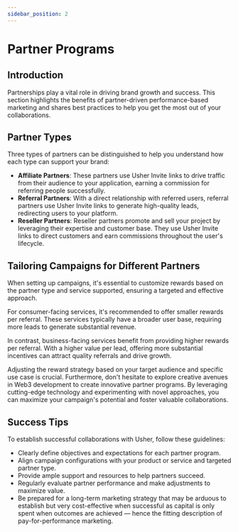 ```yaml
---
sidebar_position: 2
---
```


# Partner Programs

## Introduction

Partnerships play a vital role in driving brand growth and success. This section highlights the benefits of partner-driven performance-based marketing and shares best practices to help you get the most out of your collaborations.

## Partner Types

Three types of partners can be distinguished to help you understand how each type can support your brand:

- **Affiliate Partners**: These partners use Usher Invite links to drive traffic from their audience to your application, earning a commission for referring people successfully.
- **Referral Partners**: With a direct relationship with referred users, referral partners use Usher Invite links to generate high-quality leads, redirecting users to your platform.
- **Reseller Partners**: Reseller partners promote and sell your project by leveraging their expertise and customer base. They use Usher Invite links to direct customers and earn commissions throughout the user's lifecycle.

## Tailoring Campaigns for Different Partners

When setting up campaigns, it's essential to customize rewards based on the partner type and service supported, ensuring a targeted and effective approach.

For consumer-facing services, it's recommended to offer smaller rewards per referral. These services typically have a broader user base, requiring more leads to generate substantial revenue.

In contrast, business-facing services benefit from providing higher rewards per referral. With a higher value per lead, offering more substantial incentives can attract quality referrals and drive growth.

Adjusting the reward strategy based on your target audience and specific use case is crucial. Furthermore, don't hesitate to explore creative avenues in Web3 development to create innovative partner programs. By leveraging cutting-edge technology and experimenting with novel approaches, you can maximize your campaign's potential and foster valuable collaborations.

## Success Tips

To establish successful collaborations with Usher, follow these guidelines:

- Clearly define objectives and expectations for each partner program.
- Align campaign configurations with your product or service and targeted partner type.
- Provide ample support and resources to help partners succeed.
- Regularly evaluate partner performance and make adjustments to maximize value.
- Be prepared for a long-term marketing strategy that may be arduous to establish but very cost-effective when successful as capital is only spent when outcomes are achieved — hence the fitting description of pay-for-performance marketing.